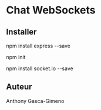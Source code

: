 # Chat WebSockets


## Installer

npm install express --save

npm init

npm install socket.io --save

## Auteur 
Anthony Gasca-Gimeno
